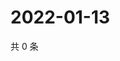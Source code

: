 # 2022-01-13

共 0 条

<!-- BEGIN WEIBO -->
<!-- 最后更新时间 Thu Jan 13 2022 10:10:40 GMT+0800 (China Standard Time) -->

<!-- END WEIBO -->
